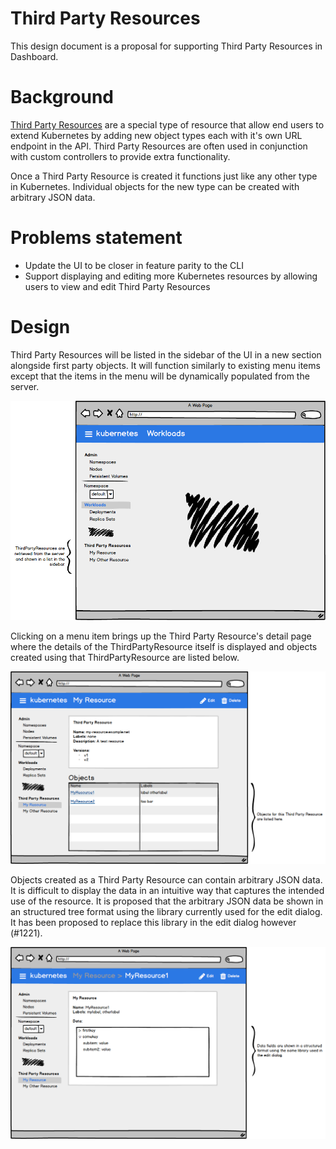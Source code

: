 # Third Party Resources

This design document is a proposal for supporting Third Party Resources in Dashboard.

# Background

[Third Party
Resources](https://kubernetes.io/docs/user-guide/thirdpartyresources/) are a
special type of resource that allow end users to extend Kubernetes by adding
new object types each with it's own URL endpoint in the API. Third Party
Resources are often used in conjunction with custom controllers to provide
extra functionality.

Once a Third Party Resource is created it functions just like any other type in
Kubernetes. Individual objects for the new type can be created with arbitrary
JSON data.

# Problems statement

- Update the UI to be closer in feature parity to the CLI
- Support displaying and editing more Kubernetes resources by allowing users to view and edit Third Party Resources

# Design

Third Party Resources will be listed in the sidebar of the UI in a new section
alongside first party objects. It will function similarly to existing menu
items except that the items in the menu will be dynamically populated from the
server.

![](mockups/24-01-2017-thirdpartyresources/workloads.png)

Clicking on a menu item brings up the Third Party Resource's detail page where
the details of the ThirdPartyResource itself is displayed and objects created
using that ThirdPartyResource are listed below.

![](mockups/24-01-2017-thirdpartyresources/detail.png)

Objects created as a Third Party Resource can contain arbitrary JSON data. It
is difficult to display the data in an intuitive way that captures the intended
use of the resource. It is proposed that the arbitrary JSON data be shown in an
structured tree format using the library currently used for the edit dialog. It
has been proposed to replace this library in the edit dialog however (#1221).

![](mockups/24-01-2017-thirdpartyresources/object-detail.png)
